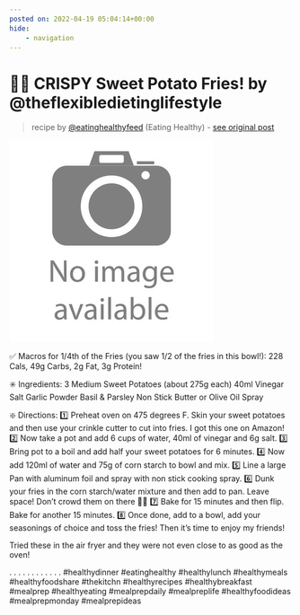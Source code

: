 ```yaml
---
posted on: 2022-04-19 05:04:14+00:00
hide:
    - navigation
---
```


# 🍠🍟 CRISPY Sweet Potato Fries! by @theflexibledietinglifestyle 

> recipe by [@eatinghealthyfeed](https://www.instagram.com/eatinghealthyfeed/) 
(Eating Healthy) - [see original post](https://instagram.com/p/CchS27fIA4a)

![](../img/noimage.jpg)


✅ Macros for 1/4th of the Fries (you saw 1/2 of the fries in this bowl!):
228 Cals, 49g Carbs, 2g Fat, 3g Protein!

✳️ Ingredients:
3 Medium Sweet Potatoes (about 275g each)
40ml Vinegar
Salt
Garlic Powder
Basil & Parsley
Non Stick Butter or Olive Oil Spray

❇️ Directions:
1️⃣ Preheat oven on 475 degrees F. Skin your sweet potatoes and then use your crinkle cutter to cut into fries. I got this one on Amazon!
2️⃣ Now take a pot and add 6 cups of water, 40ml of vinegar and 6g salt.
3️⃣ Bring pot to a boil and add half your sweet potatoes for 6 minutes.
4️⃣ Now add 120ml of water and 75g of corn starch to bowl and mix.
5️⃣ Line a large Pan with aluminum foil and spray with non stick cooking spray.
6️⃣ Dunk your fries in the corn starch/water mixture and then add to pan. Leave space! Don’t crowd them on there 👌🏻
7️⃣ Bake for 15 minutes and then flip. Bake for another 15 minutes.
8️⃣ Once done, add to a bowl, add your seasonings of choice and toss the fries! Then it’s time to enjoy my friends!

Tried these in the air fryer and they were not even close to as good as the oven!

.
.
.
.
.
.
.
.
.
.
.
.
\#healthydinner \#eatinghealthy \#healthylunch \#healthymeals \#healthyfoodshare \#thekitchn \#healthyrecipes \#healthybreakfast \#mealprep \#healthyeating \#mealprepdaily \#mealpreplife \#healthyfoodideas \#mealprepmonday \#mealprepideas 